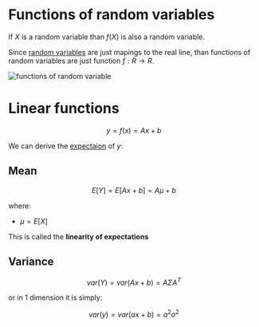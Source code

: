 # Functions of random variables
If $X$ is a random variable than $f(X)$ is also a random variable.

Since [random variables](./random_variable.md) are just mapings to the real line, than functions of random variables are just function $f: R \rightarrow R$.

![functions of random variable](../.images/stats/functions_for_random_variables.png)

# Linear functions
$$y = f(x) = Ax + b$$

We can derive the [expectaion](expectations.md) of $y$:

## Mean
$$ E[Y] = E[Ax + b] = A\mu + b $$

where:
* $\mu = E[X]$

This is called the **linearity of expectations**

## Variance
$$ var(Y) = var(Ax + b) = A \Sigma A^T $$

or in 1 dimension it is simply:

$$ var(y) = var(ax + b) = a^2 \sigma^2 $$
